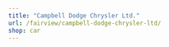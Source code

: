 ```yaml
---
title: "Campbell Dodge Chrysler Ltd."
url: /fairview/campbell-dodge-chrysler-ltd/
shop: car
---
```


